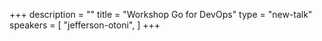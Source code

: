 +++
description = ""
title = "Workshop Go for DevOps"
type = "new-talk"
speakers = [
        "jefferson-otoni",
]
+++